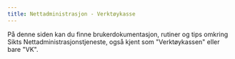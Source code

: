 ```yaml
---
title: Nettadministrasjon - Verktøykasse
---
```


På denne siden kan du finne brukerdokumentasjon, rutiner og tips omkring Sikts Nettadministrasjonstjeneste, også kjent som "Verktøykassen" eller bare "VK".
